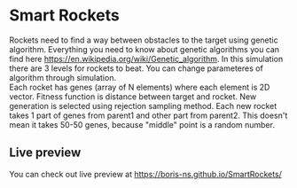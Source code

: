# Smart Rockets
Rockets need to find a way between obstacles to the target using genetic algorithm.
Everything you need to know about genetic algorithms you can find here <https://en.wikipedia.org/wiki/Genetic_algorithm>. In this simulation there are 3 levels for rockets to beat. You can change parameteres of algorithm through simulation. <br />
Each rocket has genes (array of N elements) where each element is 2D vector.
Fitness function is distance between target and rocket. New generation is selected using rejection sampling method. Each new rocket takes 1 part of genes from parent1 and other part from parent2. This doesn't mean it takes 50-50 genes, because "middle" point is a random number.

## Live preview
You can check out live preview at <https://boris-ns.github.io/SmartRockets/>

